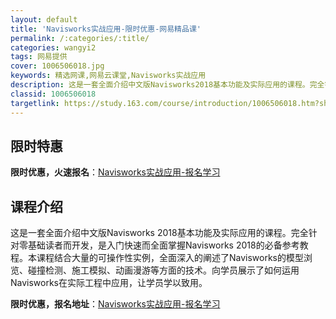 ```yaml
---
layout: default
title: 'Navisworks实战应用-限时优惠-网易精品课'
permalink: /:categories/:title/
categories: wangyi2
tags: 网易提供
cover: 1006506018.jpg
keywords: 精选网课,网易云课堂,Navisworks实战应用
description: 这是一套全面介绍中文版Navisworks2018基本功能及实际应用的课程。完全针对零基础读者而开发，是入门快速而全面掌
classid: 1006506018
targetlink: https://study.163.com/course/introduction/1006506018.htm?share=1&shareId=1025206652&utm_campaign=share&utm_medium=iphoneShare&utm_source=&utm_u=1025206652
---
```


## 限时特惠

**限时优惠，火速报名**：[Navisworks实战应用-报名学习](https://study.163.com/course/introduction/1006506018.htm?share=1&shareId=1025206652&utm_campaign=share&utm_medium=iphoneShare&utm_source=&utm_u=1025206652)

## 课程介绍

这是一套全面介绍中文版Navisworks 2018基本功能及实际应用的课程。完全针对零基础读者而开发，是入门快速而全面掌握Navisworks 2018的必备参考教程。本课程结合大量的可操作性实例，全面深入的阐述了Navisworks的模型浏览、碰撞检测、施工模拟、动画漫游等方面的技术。向学员展示了如何运用Navisworks在实际工程中应用，让学员学以致用。

**限时优惠，报名地址**：[Navisworks实战应用-报名学习](https://study.163.com/course/introduction/1006506018.htm?share=1&shareId=1025206652&utm_campaign=share&utm_medium=iphoneShare&utm_source=&utm_u=1025206652)

